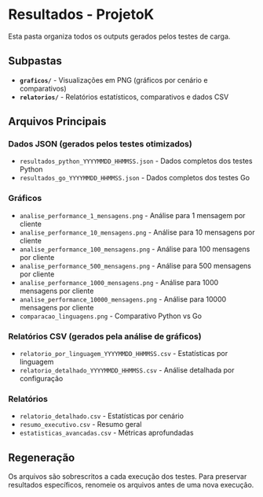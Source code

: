 # Resultados - ProjetoK

Esta pasta organiza todos os outputs gerados pelos testes de carga.

## Subpastas

- **`graficos/`** - Visualizações em PNG (gráficos por cenário e comparativos)
- **`relatorios/`** - Relatórios estatísticos, comparativos e dados CSV

## Arquivos Principais

### Dados JSON (gerados pelos testes otimizados)
- `resultados_python_YYYYMMDD_HHMMSS.json` - Dados completos dos testes Python
- `resultados_go_YYYYMMDD_HHMMSS.json` - Dados completos dos testes Go

### Gráficos
- `analise_performance_1_mensagens.png` - Análise para 1 mensagem por cliente
- `analise_performance_10_mensagens.png` - Análise para 10 mensagens por cliente
- `analise_performance_100_mensagens.png` - Análise para 100 mensagens por cliente
- `analise_performance_500_mensagens.png` - Análise para 500 mensagens por cliente
- `analise_performance_1000_mensagens.png` - Análise para 1000 mensagens por cliente
- `analise_performance_10000_mensagens.png` - Análise para 10000 mensagens por cliente
- `comparacao_linguagens.png` - Comparativo Python vs Go

### Relatórios CSV (gerados pela análise de gráficos)
- `relatorio_por_linguagem_YYYYMMDD_HHMMSS.csv` - Estatísticas por linguagem
- `relatorio_detalhado_YYYYMMDD_HHMMSS.csv` - Análise detalhada por configuração

### Relatórios
- `relatorio_detalhado.csv` - Estatísticas por cenário
- `resumo_executivo.csv` - Resumo geral
- `estatisticas_avancadas.csv` - Métricas aprofundadas

## Regeneração

Os arquivos são sobrescritos a cada execução dos testes. Para preservar resultados específicos, renomeie os arquivos antes de uma nova execução.
